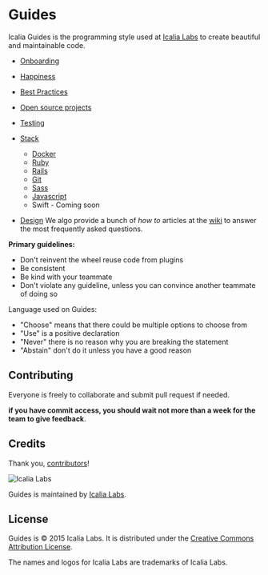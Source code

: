 # Guides

Icalia Guides is the programming style used at [Icalia Labs](http://icalialabs.com) to create beautiful and maintainable code.

* [Onboarding](onboarding)
* [Happiness](happiness)
* [Best Practices](best_practices)
* [Open source projects](open_source)
* [Testing](testing)
* [Stack](stack)
  * [Docker](stack/docker)
  * [Ruby](stack/ruby)
  * [Rails](stack/rails)
  * [Git](stack/git)
  * [Sass](stack/sass)
  * [Javascript](stack/js)
  * Swift - Coming soon


* [Design](design)
We algo provide a bunch of *how to* articles at the [wiki](https://github.com/IcaliaLabs/guides/wiki/How-tos) to answer the most frequently asked questions.

**Primary guidelines:**

* Don't reinvent the wheel reuse code from plugins
* Be consistent
* Be kind with your teammate
* Don't violate any guideline, unless you can convince another teammate of doing so

Language used on Guides:

* "Choose" means that there could be multiple options to choose from
* "Use" is a positive declaration
* "Never" there is no reason why you are breaking the statement
* "Abstain" don't do it unless you have a good reason


Contributing
------------

Everyone is freely to collaborate and submit pull request if needed.

**if you have commit access, you should wait not more than a week for the team to give feedback**.


Credits
-------

Thank you, [contributors](https://github.com/icalialabs/icalia_guides/graphs/contributors)!

![Icalia Labs](https://avatars0.githubusercontent.com/u/2523244?v=3&s=200)

Guides is maintained by [Icalia Labs](http://www.icalialabs.com/team).

License
-------

Guides is © 2015 Icalia Labs. It is distributed under the [Creative Commons
Attribution License](http://creativecommons.org/licenses/by/3.0/).

The names and logos for Icalia Labs are trademarks of Icalia Labs.



